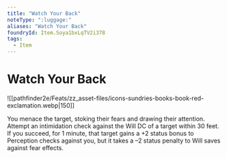 ```yaml
---
title: "Watch Your Back"
noteType: ":luggage:"
aliases: "Watch Your Back"
foundryId: Item.Soya1bxLqTV2i378
tags:
  - Item
---
```


# Watch Your Back
![[pathfinder2e/Feats/zz_asset-files/icons-sundries-books-book-red-exclamation.webp|150]]

You menace the target, stoking their fears and drawing their attention. Attempt an intimidation check against the Will DC of a target within 30 feet. If you succeed, for 1 minute, that target gains a +2 status bonus to Perception checks against you, but it takes a –2 status penalty to Will saves against fear effects.
